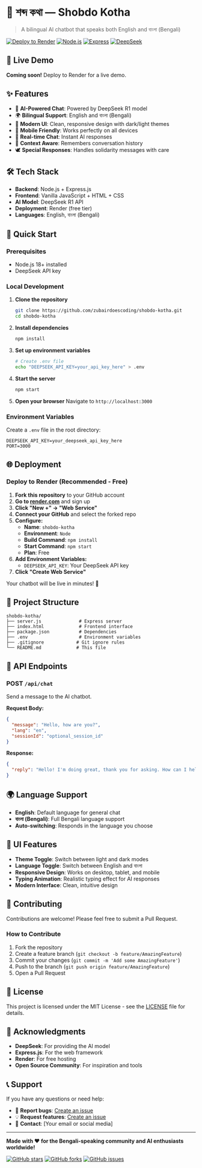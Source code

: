 # 🌟 শব্দ কথা — Shobdo Kotha

> A bilingual AI chatbot that speaks both English and বাংলা (Bengali)

[![Deploy to Render](https://img.shields.io/badge/Deploy%20to-Render-00f2c3?style=for-the-badge&logo=render)](https://render.com/deploy)
[![Node.js](https://img.shields.io/badge/Node.js-18+-green?style=for-the-badge&logo=node.js)](https://nodejs.org/)
[![Express](https://img.shields.io/badge/Express-4.18+-blue?style=for-the-badge&logo=express)](https://expressjs.com/)
[![DeepSeek](https://img.shields.io/badge/DeepSeek-R1-orange?style=for-the-badge)](https://deepseek.com/)

## 🚀 Live Demo

**Coming soon!** Deploy to Render for a live demo.

## ✨ Features

- 🤖 **AI-Powered Chat**: Powered by DeepSeek R1 model
- 🌍 **Bilingual Support**: English and বাংলা (Bengali)
- 🎨 **Modern UI**: Clean, responsive design with dark/light themes
- 📱 **Mobile Friendly**: Works perfectly on all devices
- 🔄 **Real-time Chat**: Instant AI responses
- 🎯 **Context Aware**: Remembers conversation history
- 🕊️ **Special Responses**: Handles solidarity messages with care

## 🛠️ Tech Stack

- **Backend**: Node.js + Express.js
- **Frontend**: Vanilla JavaScript + HTML + CSS
- **AI Model**: DeepSeek R1 API
- **Deployment**: Render (free tier)
- **Languages**: English, বাংলা (Bengali)

## 🚀 Quick Start

### Prerequisites
- Node.js 18+ installed
- DeepSeek API key

### Local Development

1. **Clone the repository**
   ```bash
   git clone https://github.com/zubairdoescoding/shobdo-kotha.git
   cd shobdo-kotha
   ```

2. **Install dependencies**
   ```bash
   npm install
   ```

3. **Set up environment variables**
   ```bash
   # Create .env file
   echo "DEEPSEEK_API_KEY=your_api_key_here" > .env
   ```

4. **Start the server**
   ```bash
   npm start
   ```

5. **Open your browser**
   Navigate to `http://localhost:3000`

### Environment Variables

Create a `.env` file in the root directory:

```env
DEEPSEEK_API_KEY=your_deepseek_api_key_here
PORT=3000
```

## 🌐 Deployment

### Deploy to Render (Recommended - Free)

1. **Fork this repository** to your GitHub account
2. **Go to [render.com](https://render.com)** and sign up
3. **Click "New +" → "Web Service"**
4. **Connect your GitHub** and select the forked repo
5. **Configure:**
   - **Name**: `shobdo-kotha`
   - **Environment**: `Node`
   - **Build Command**: `npm install`
   - **Start Command**: `npm start`
   - **Plan**: Free
6. **Add Environment Variables:**
   - `DEEPSEEK_API_KEY`: Your DeepSeek API key
7. **Click "Create Web Service"**

Your chatbot will be live in minutes! 🎉

## 📁 Project Structure

```
shobdo-kotha/
├── server.js              # Express server
├── index.html             # Frontend interface
├── package.json           # Dependencies
├── .env                   # Environment variables
├── .gitignore            # Git ignore rules
└── README.md             # This file
```

## 🔧 API Endpoints

### POST `/api/chat`
Send a message to the AI chatbot.

**Request Body:**
```json
{
  "message": "Hello, how are you?",
  "lang": "en",
  "sessionId": "optional_session_id"
}
```

**Response:**
```json
{
  "reply": "Hello! I'm doing great, thank you for asking. How can I help you today?"
}
```

## 🌍 Language Support

- **English**: Default language for general chat
- **বাংলা (Bengali)**: Full Bengali language support
- **Auto-switching**: Responds in the language you choose

## 🎨 UI Features

- **Theme Toggle**: Switch between light and dark modes
- **Language Toggle**: Switch between English and বাংলা
- **Responsive Design**: Works on desktop, tablet, and mobile
- **Typing Animation**: Realistic typing effect for AI responses
- **Modern Interface**: Clean, intuitive design

## 🤝 Contributing

Contributions are welcome! Please feel free to submit a Pull Request.

### How to Contribute

1. Fork the repository
2. Create a feature branch (`git checkout -b feature/AmazingFeature`)
3. Commit your changes (`git commit -m 'Add some AmazingFeature'`)
4. Push to the branch (`git push origin feature/AmazingFeature`)
5. Open a Pull Request

## 📝 License

This project is licensed under the MIT License - see the [LICENSE](LICENSE) file for details.

## 🙏 Acknowledgments

- **DeepSeek**: For providing the AI model
- **Express.js**: For the web framework
- **Render**: For free hosting
- **Open Source Community**: For inspiration and tools

## 📞 Support

If you have any questions or need help:

- 🐛 **Report bugs**: [Create an issue](https://github.com/zubairdoescoding/shobdo-kotha/issues)
- 💡 **Request features**: [Create an issue](https://github.com/zubairdoescoding/shobdo-kotha/issues)
- 📧 **Contact**: [Your email or social media]

---

**Made with ❤️ for the Bengali-speaking community and AI enthusiasts worldwide!**

[![GitHub stars](https://img.shields.io/github/stars/zubairdoescoding/shobdo-kotha?style=social)](https://github.com/zubairdoescoding/shobdo-kotha)
[![GitHub forks](https://img.shields.io/github/forks/zubairdoescoding/shobdo-kotha?style=social)](https://github.com/zubairdoescoding/shobdo-kotha)
[![GitHub issues](https://github.com/zubairdoescoding/shobdo-kotha/issues)](https://github.com/zubairdoescoding/shobdo-kotha/issues)
